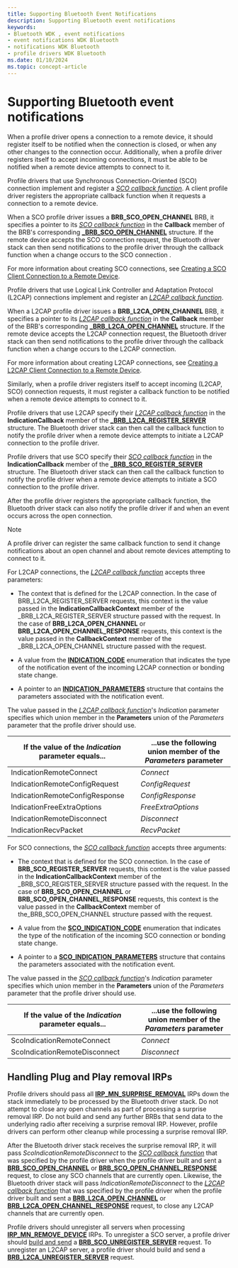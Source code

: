 ```yaml
---
title: Supporting Bluetooth Event Notifications
description: Supporting Bluetooth event notifications
keywords:
- Bluetooth WDK , event notifications
- event notifications WDK Bluetooth
- notifications WDK Bluetooth
- profile drivers WDK Bluetooth
ms.date: 01/10/2024
ms.topic: concept-article
---
```


# Supporting Bluetooth event notifications

When a profile driver opens a connection to a remote device, it should register itself to be notified when the connection is closed, or when any other changes to the connection occur. Additionally, when a profile driver registers itself to accept incoming connections, it must be able to be notified when a remote device attempts to connect to it.

Profile drivers that use Synchronous Connection-Oriented (SCO) connection implement and register a [*SCO callback function*](/windows-hardware/drivers/ddi/bthddi/nc-bthddi-pfnsco_indication_callback). A client profile driver registers the appropriate callback function when it requests a connection to a remote device.

When a SCO profile driver issues a **BRB_SCO_OPEN_CHANNEL** BRB, it specifies a pointer to its [*SCO callback function*](/windows-hardware/drivers/ddi/bthddi/nc-bthddi-pfnsco_indication_callback) in the **Callback** member of the BRB's corresponding [**_BRB_SCO_OPEN_CHANNEL**](/windows-hardware/drivers/ddi/bthddi/ns-bthddi-_brb_sco_open_channel) structure. If the remote device accepts the SCO connection request, the Bluetooth driver stack can then send notifications to the profile driver through the callback function when a change occurs to the SCO connection .

For more information about creating SCO connections, see [Creating a SCO Client Connection to a Remote Device](creating-a-sco-client-connection-to-a-remote-device.md).

Profile drivers that use Logical Link Controller and Adaptation Protocol (L2CAP) connections implement and register an [*L2CAP callback function*](/windows-hardware/drivers/ddi/bthddi/nc-bthddi-pfnbthport_indication_callback).

When a L2CAP profile driver issues a **BRB_L2CA_OPEN_CHANNEL** BRB, it specifies a pointer to its [*L2CAP callback function*](/windows-hardware/drivers/ddi/bthddi/nc-bthddi-pfnbthport_indication_callback) in the **Callback** member of the BRB's corresponding [**_BRB_L2CA_OPEN_CHANNEL**](/windows-hardware/drivers/ddi/bthddi/ns-bthddi-_brb_l2ca_open_channel) structure. If the remote device accepts the L2CAP connection request, the Bluetooth driver stack can then send notifications to the profile driver through the callback function when a change occurs to the L2CAP connection.

For more information about creating L2CAP connections, see [Creating a L2CAP Client Connection to a Remote Device](creating-a-l2cap-client-connection-to-a-remote-device.md).

Similarly, when a profile driver registers itself to accept incoming (L2CAP, SCO) connection requests, it must register a callback function to be notified when a remote device attempts to connect to it.

Profile drivers that use L2CAP specify their [*L2CAP callback function*](/windows-hardware/drivers/ddi/bthddi/nc-bthddi-pfnbthport_indication_callback) in the **IndicationCallback** member of the [**_BRB_L2CA_REGISTER_SERVER**](/windows-hardware/drivers/ddi/bthddi/ns-bthddi-_brb_l2ca_register_server) structure. The Bluetooth driver stack can then call the callback function to notify the profile driver when a remote device attempts to initiate a L2CAP connection to the profile driver.

Profile drivers that use SCO specify their [*SCO callback function*](/windows-hardware/drivers/ddi/bthddi/nc-bthddi-pfnsco_indication_callback) in the **IndicationCallback** member of the [**_BRB_SCO_REGISTER_SERVER**](/windows-hardware/drivers/ddi/bthddi/ns-bthddi-_brb_sco_register_server) structure. The Bluetooth driver stack can then call the callback function to notify the profile driver when a remote device attempts to initiate a SCO connection to the profile driver.

After the profile driver registers the appropriate callback function, the Bluetooth driver stack can also notify the profile driver if and when an event occurs across the open connection.

> [!NOTE]
> A profile driver can register the same callback function to send it change notifications about an open channel and about remote devices attempting to connect to it.

For L2CAP connections, the [*L2CAP callback function*](/windows-hardware/drivers/ddi/bthddi/nc-bthddi-pfnbthport_indication_callback) accepts three parameters:

- The context that is defined for the L2CAP connection. In the case of BRB_L2CA_REGISTER_SERVER requests, this context is the value passed in the **IndicationCallbackContext** member of the \_BRB_L2CA_REGISTER_SERVER structure passed with the request. In the case of **BRB_L2CA_OPEN_CHANNEL** or **BRB_L2CA_OPEN_CHANNEL_RESPONSE** requests, this context is the value passed in the **CallbackContext** member of the _BRB_L2CA_OPEN_CHANNEL structure passed with the request.

- A value from the [**INDICATION_CODE**](/windows-hardware/drivers/ddi/bthddi/ne-bthddi-_indication_code) enumeration that indicates the type of the notification event of the incoming L2CAP connection or bonding state change.

- A pointer to an [**INDICATION_PARAMETERS**](/windows-hardware/drivers/ddi/bthddi/ns-bthddi-_indication_parameters) structure that contains the parameters associated with the notification event.

The value passed in the [*L2CAP callback function*](/windows-hardware/drivers/ddi/bthddi/nc-bthddi-pfnbthport_indication_callback)'s *Indication* parameter specifies which union member in the **Parameters** union of the *Parameters* parameter that the profile driver should use.

| If the value of the *Indication* parameter equals... | ...use the following union member of the *Parameters* parameter |
|--|--|
| IndicationRemoteConnect | *Connect* |
| IndicationRemoteConfigRequest | *ConfigRequest* |
| IndicationRemoteConfigResponse | *ConfigResponse* |
| IndicationFreeExtraOptions | *FreeExtraOptions* |
| IndicationRemoteDisconnect | *Disconnect* |
| IndicationRecvPacket | *RecvPacket* |

For SCO connections, the [*SCO callback function*](/windows-hardware/drivers/ddi/bthddi/nc-bthddi-pfnsco_indication_callback) accepts three arguments:

- The context that is defined for the SCO connection. In the case of **BRB_SCO_REGISTER_SERVER** requests, this context is the value passed in the **IndicationCallbackContext** member of the \_BRB_SCO_REGISTER_SERVER structure passed with the request. In the case of **BRB_SCO_OPEN_CHANNEL** or **BRB_SCO_OPEN_CHANNEL_RESPONSE** requests, this context is the value passed in the **CallbackContext** member of the_BRB_SCO_OPEN_CHANNEL structure passed with the request.

- A value from the [**SCO_INDICATION_CODE**](/windows-hardware/drivers/ddi/bthddi/ne-bthddi-_sco_indication_code) enumeration that indicates the type of the notification of the incoming SCO connection or bonding state change.

- A pointer to a [**SCO_INDICATION_PARAMETERS**](/windows-hardware/drivers/ddi/bthddi/ns-bthddi-_sco_indication_parameters) structure that contains the parameters associated with the notification event.

The value passed in the [*SCO callback function*](/windows-hardware/drivers/ddi/bthddi/nc-bthddi-pfnsco_indication_callback)'s *Indication* parameter specifies which union member in the **Parameters** union of the *Parameters* parameter that the profile driver should use.

| If the value of the *Indication* parameter equals... | ...use the following union member of the *Parameters* parameter |
|--|--|
| ScoIndicationRemoteConnect | *Connect* |
| ScoIndicationRemoteDisconnect | *Disconnect* |

## Handling Plug and Play removal IRPs

Profile drivers should pass all [**IRP_MN_SURPRISE_REMOVAL**](../kernel/irp-mn-surprise-removal.md) IRPs down the stack immediately to be processed by the Bluetooth driver stack. Do not attempt to close any open channels as part of processing a surprise removal IRP. Do not build and send any further BRBs that send data to the underlying radio after receiving a surprise removal IRP. However, profile drivers can perform other cleanup while processing a surprise removal IRP.

After the Bluetooth driver stack receives the surprise removal IRP, it will pass *ScoIndicationRemoteDisconnect* to the [*SCO callback function*](/windows-hardware/drivers/ddi/bthddi/nc-bthddi-pfnsco_indication_callback) that was specified by the profile driver when the profile driver built and sent a [**BRB_SCO_OPEN_CHANNEL**](/previous-versions/ff536626(v=vs.85)) or [**BRB_SCO_OPEN_CHANNEL_RESPONSE**](/previous-versions/ff536627(v=vs.85)) request, to close any SCO channels that are currently open. Likewise, the Bluetooth driver stack will pass *IndicationRemoteDisconnect* to the [*L2CAP callback function*](/windows-hardware/drivers/ddi/bthddi/nc-bthddi-pfnbthport_indication_callback) that was specified by the profile driver when the profile driver built and sent a [**BRB_L2CA_OPEN_CHANNEL**](/previous-versions/ff536615(v=vs.85)) or [**BRB_L2CA_OPEN_CHANNEL_RESPONSE**](/previous-versions/ff536616(v=vs.85)) request, to close any L2CAP channels that are currently open.

Profile drivers should unregister all servers when processing [**IRP_MN_REMOVE_DEVICE**](../kernel/irp-mn-remove-device.md) IRPs. To unregister a SCO server, a profile driver should [build and send](building-and-sending-a-brb.md) a [**BRB_SCO_UNREGISTER_SERVER**](/previous-versions/ff536630(v=vs.85)) request. To unregister an L2CAP server, a profile driver should build and send a [**BRB_L2CA_UNREGISTER_SERVER**](/previous-versions/ff536619(v=vs.85)) request.
